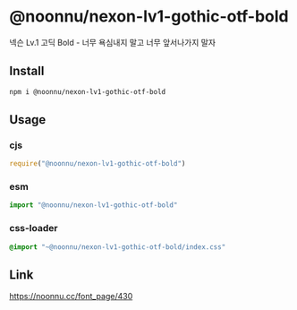 # @noonnu/nexon-lv1-gothic-otf-bold
넥슨 Lv.1 고딕 Bold - 너무 욕심내지 말고 너무 앞서나가지 말자

## Install
```sh
npm i @noonnu/nexon-lv1-gothic-otf-bold
```
## Usage
### cjs
```js
require("@noonnu/nexon-lv1-gothic-otf-bold")
```
### esm
```js
import "@noonnu/nexon-lv1-gothic-otf-bold"
```
### css-loader
```css
@import "~@noonnu/nexon-lv1-gothic-otf-bold/index.css"
```

## Link
https://noonnu.cc/font_page/430